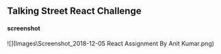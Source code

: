 
## Talking Street React Challenge

#### screenshot
![](Images\Screenshot_2018-12-05 React Assignment By Anit Kumar.png)

